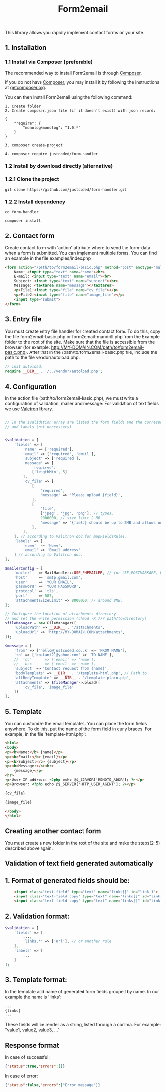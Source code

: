 <p align="center">
    <h1 align="center">Form2email</h1>
    <br>
</p>

This library allows you rapidly implement contact forms on your site.

## 1. Installation

### 1.1 Install via Composer (preferable)

The recommended way to install Form2email is through
[Composer](http://getcomposer.org).

If you do not have [Composer](http://getcomposer.org/), you may install it by following the instructions
at [getcomposer.org](http://getcomposer.org/doc/00-intro.md#installation-nix).

You can then install Form2email using the following command:

~~~
1. Create folder 
2. Create composer.json file (if it doesn't exist) with json record:

{
    "require": {
        "monolog/monolog": "1.0.*"
    }
}

3. composer create-project 

4. composer require justcoded/form-handler
~~~
### 1.2 Install by download directly (alternative)

### 1.2.1 Clone the project
~~~
git clone https://github.com/justcoded/form-handler.git
~~~
### 1.2.2 Install dependency
~~~
cd form-handler

composer install
~~~

## 2. Contact form
Create contact form with 'action' attribute where to send the form-data when a form is submitted. You can implement 
multiple forms. You can find an example in the file examples/index.php

```html
<form action="/path/to/form2email-basic.php" method="post" enctype="multipart/form-data">
    Name: <input type="text" name="name"><br>
    E-mail: <input type="text" name="email"><br>
    Subject: <input type="text" name="subject"><br>
	Message: <textarea name="message"></textarea>
    <p>File1:<input type="file" name="cv_file"></p>
    <p>File2:<input type="file" name="image_file"></p>
    <input type="submit">
</form>
```

## 3. Entry file

You must create entry file handler for created contact form. To do this, copy the file 
form2email-basic.php or form2email-mandrill.php from the Example folder to the root of the site. 
Make sure that the file is accessible from the browser (for example: http://MY-DOMAIN.COM/path/to/form2email-basic.php).
After that in the /path/to/form2email-basic.php file, include the path to the file vendor/autoload.php.

```php
// init autoload.
require __DIR__ . '/../vendor/autoload.php';
```

## 4. Configuration

In the action file (path/to/form2email-basic.php), we must write a configuration of validation, mailer and message:
 For validation of text fields we use [Valetron](https://github.com/vlucas/valitron#built-in-validation-rules) library.
 
```php

// In the $validation array are listed the form fields and the corresponding rule 
// and labels (not neccessery)


$validation = [
    'fields' => [
        'name' => ['required'],
        'email' => ['required', 'email'],
        'subject' => ['required'],
        'message' => [
            'required',
            ['lengthMin', 5]
        ],
        'cv_file' => [
            [
                'required',
                'message' => 'Please upload {field}',
            ],
            [
                'file',
                ['jpeg', 'jpg', 'png'], // types.
                2000000, // size limit 2 MB.
                'message' => '{field} should be up to 2MB and allows only file types jpeg, png.',
            ],
        ],
    ], // according to Valitron doc for mapFieldsRules.
    'labels' => [
        'name'  => 'Name',
        'email' => 'Email address'
    ] // according to Valitron doc.
];

$mailerConfig = [
    'mailer'   => MailHandler::USE_PHPMAILER, // (or USE_POSTMARKAPP, USE_MANDRILL)
    'host'     => 'smtp.gmail.com',
    'user'     => 'YOUR EMAIL',
    'password' => 'YOUR PASSWORD',
    'protocol' => 'tls',
    'port'     => 587,
    'attachmentsSizeLimit' => 8000000, // around 8MB.
];

// Configure the location of attachments directory 
// and set the write permission (chmod -R 777 path/to/directory)
$fileManager = new FileManager([
    'uploadPath' => __DIR__ . '/attachments',
    'uploadUrl' => 'http://MY-DOMAIN.COM/attachments',
]);

$message = [
    'from' => ['hello@justcoded.co.uk' => 'FROM NAME'],
    'to' => ['kostant21@yahoo.com' => 'TO NAME'],
    //	'cc'      => ['email' => 'name'],
    //	'bcc'     => ['email' => 'name'],
    'subject' => 'Contact request from {name}',
    'bodyTemplate' => __DIR__ . '/template-html.php', // Path to 
    'altBodyTemplate' => __DIR__ . '/template-plain.php',
    'attachments' => $fileManager->upload([
        'cv_file', 'image_file'
    ])
];
```

## 5. Template
You can customize the email templates. You can place the form fields anywhere. To do this, put the name of the form 
field in curly braces. For example, in the file 'template-html.php':

```html
<html>
<body>
<p><b>Name:</b> {name}</p>
<p><b>Email:</b> {email}</p>
<p><b>Subject:</b> {subject}</p>
<p><b>Message:</b><br>
	{message}</p>
<hr>
<p>User IP address: <?php echo @$_SERVER['REMOTE_ADDR']; ?></p>
<p>Browser: <?php echo @$_SERVER['HTTP_USER_AGENT']; ?></p>

{cv_file}

{image_file}

</body>
</html>
```

Creating another contact form
-----------------------------
You must create a new folder in the root of the site and make the steps(2-5) described above again.

Validation of text field generated automatically
------------------------------------------------

## 1. Format of generated fields should be:
```html
    <input class="text-field" type="text" name="links[]" id="link-1">
    <input class="text-field copy" type="text" name="links[]" id="link-2">
    <input class="text-field copy" type="text" name="links[]" id="link-3">
```

## 2. Validation format:
```php
$validation = [
    'fields' => [
        ...,
        'links.*' => ['url'], // or another rule
    ],
    'labels' => [
        ...
    ]
];
```

## 3. Template format:
In the template add name of generated form fields grouped by name. In our example the name is 'links':
```html
...
{links}
...
```
These fields will be render as a string, listed through a comma.
For example: "value1, value2, value3, ..."

Response format
---------------
In case of successful:
```json
{"status":true,"errors":[]}
```
In case of error:
```json
{"status":false,"errors":["Error message"]}
```